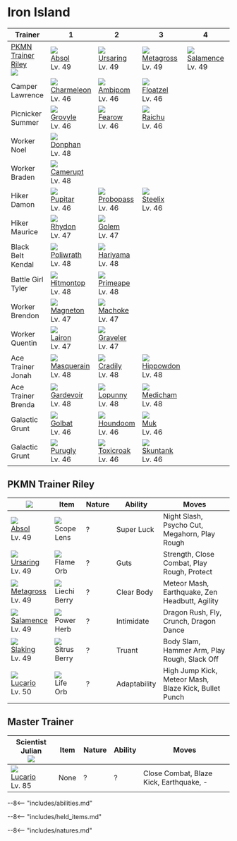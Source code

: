 # Iron Island

Trainer                            | 1                                  | 2                                 | 3                                 | 4                                 | 5                               | 6
---                                | ---                                | ---                               | ---                               | ---                               | ---                             | ---
[PKMN Trainer Riley]<br>![][riley] | ![][359]<br>[Absol]<br>Lv. 49      | ![][217]<br>[Ursaring]<br>Lv. 49  | ![][376]<br>[Metagross]<br>Lv. 49 | ![][373]<br>[Salamence]<br>Lv. 49 | ![][289]<br>[Slaking]<br>Lv. 49 | ![][448]<br>[Lucario]<br>Lv. 50
Camper Lawrence                    | ![][005]<br>[Charmeleon]<br>Lv. 46 | ![][424]<br>[Ambipom]<br>Lv. 46   | ![][419]<br>[Floatzel]<br>Lv. 46  | &nbsp;                            | &nbsp;                          | &nbsp;
Picnicker Summer                   | ![][253]<br>[Grovyle]<br>Lv. 46    | ![][022]<br>[Fearow]<br>Lv. 46    | ![][026]<br>[Raichu]<br>Lv. 46    | &nbsp;                            | &nbsp;                          | &nbsp;
Worker Noel                        | ![][232]<br>[Donphan]<br>Lv. 48    | &nbsp;                            | &nbsp;                            | &nbsp;                            | &nbsp;                          | &nbsp;
Worker Braden                      | ![][323]<br>[Camerupt]<br>Lv. 48   | &nbsp;                            | &nbsp;                            | &nbsp;                            | &nbsp;                          | &nbsp;
Hiker Damon                        | ![][247]<br>[Pupitar]<br>Lv. 46    | ![][476]<br>[Probopass]<br>Lv. 46 | ![][208]<br>[Steelix]<br>Lv. 46   | &nbsp;                            | &nbsp;                          | &nbsp;
Hiker Maurice                      | ![][112]<br>[Rhydon]<br>Lv. 47     | ![][076]<br>[Golem]<br>Lv. 47     | &nbsp;                            | &nbsp;                            | &nbsp;                          | &nbsp;
Black Belt Kendal                  | ![][062]<br>[Poliwrath]<br>Lv. 48  | ![][297]<br>[Hariyama]<br>Lv. 48  | &nbsp;                            | &nbsp;                            | &nbsp;                          | &nbsp;
Battle Girl Tyler                  | ![][237]<br>[Hitmontop]<br>Lv. 48  | ![][057]<br>[Primeape]<br>Lv. 48  | &nbsp;                            | &nbsp;                            | &nbsp;                          | &nbsp;
Worker Brendon                     | ![][082]<br>[Magneton]<br>Lv. 47   | ![][067]<br>[Machoke]<br>Lv. 47   | &nbsp;                            | &nbsp;                            | &nbsp;                          | &nbsp;
Worker Quentin                     | ![][305]<br>[Lairon]<br>Lv. 47     | ![][075]<br>[Graveler]<br>Lv. 47  | &nbsp;                            | &nbsp;                            | &nbsp;                          | &nbsp;
Ace Trainer Jonah                  | ![][284]<br>[Masquerain]<br>Lv. 48 | ![][346]<br>[Cradily]<br>Lv. 48   | ![][450]<br>[Hippowdon]<br>Lv. 48 | &nbsp;                            | &nbsp;                          | &nbsp;
Ace Trainer Brenda                 | ![][282]<br>[Gardevoir]<br>Lv. 48  | ![][428]<br>[Lopunny]<br>Lv. 48   | ![][308]<br>[Medicham]<br>Lv. 48  | &nbsp;                            | &nbsp;                          | &nbsp;
Galactic Grunt                     | ![][042]<br>[Golbat]<br>Lv. 46     | ![][229]<br>[Houndoom]<br>Lv. 46  | ![][089]<br>[Muk]<br>Lv. 46       | &nbsp;                            | &nbsp;                          | &nbsp;
Galactic Grunt                     | ![][432]<br>[Purugly]<br>Lv. 46    | ![][454]<br>[Toxicroak]<br>Lv. 46 | ![][435]<br>[Skuntank]<br>Lv. 46  | &nbsp;                            | &nbsp;                          | &nbsp;

## PKMN Trainer Riley

![][riley]                        | Item                              | Nature | Ability      | Moves
---                               | ---                               | ---    | ---          | ---
![][359]<br>[Absol]<br>Lv. 49     | ![][scope-lens]<br>Scope Lens     | ?      | Super Luck   | Night Slash, Psycho Cut, Megahorn, Play Rough
![][217]<br>[Ursaring]<br>Lv. 49  | ![][flame-orb]<br>Flame Orb       | ?      | Guts         | Strength, Close Combat, Play Rough, Protect
![][376]<br>[Metagross]<br>Lv. 49 | ![][liechi-berry]<br>Liechi Berry | ?      | Clear Body   | Meteor Mash, Earthquake, Zen Headbutt, Agility
![][373]<br>[Salamence]<br>Lv. 49 | ![][power-herb]<br>Power Herb     | ?      | Intimidate   | Dragon Rush, Fly, Crunch, Dragon Dance
![][289]<br>[Slaking]<br>Lv. 49   | ![][sitrus-berry]<br>Sitrus Berry | ?      | Truant       | Body Slam, Hammer Arm, Play Rough, Slack Off
![][448]<br>[Lucario]<br>Lv. 50   | ![][life-orb]<br>Life Orb         | ?      | Adaptability | High Jump Kick, Meteor Mash, Blaze Kick, Bullet Punch

## Master Trainer

Scientist Julian<br>![][scientist] | Item | Nature | Ability | Moves
---                                | ---  | ---    | ---     | ---
![][448]<br>[Lucario]<br>Lv. 85    | None | ?      | ?       | Close Combat, Blaze Kick, Earthquake, -

--8<-- "includes/abilities.md"

--8<-- "includes/held_items.md"

--8<-- "includes/natures.md"

[PKMN Trainer Riley]: #pkmn-trainer-riley
[Charmeleon]: ../../pokemon_changes/005/
[Fearow]: ../../pokemon_changes/022/
[Raichu]: ../../pokemon_changes/026/
[Golbat]: ../../pokemon_changes/042/
[Primeape]: ../../pokemon_changes/057/
[Poliwrath]: ../../pokemon_changes/062/
[Machoke]: ../../pokemon_changes/067/
[Graveler]: ../../pokemon_changes/075/
[Golem]: ../../pokemon_changes/076/
[Magneton]: ../../pokemon_changes/082/
[Muk]: ../../pokemon_changes/089/
[Rhydon]: ../../pokemon_changes/112/
[Steelix]: ../../pokemon_changes/208/
[Ursaring]: ../../pokemon_changes/217/
[Houndoom]: ../../pokemon_changes/229/
[Donphan]: ../../pokemon_changes/232/
[Hitmontop]: ../../pokemon_changes/237/
[Pupitar]: ../../pokemon_changes/247/
[Grovyle]: ../../pokemon_changes/253/
[Gardevoir]: ../../pokemon_changes/282/
[Masquerain]: ../../pokemon_changes/284/
[Slaking]: ../../pokemon_changes/289/
[Hariyama]: ../../pokemon_changes/297/
[Lairon]: ../../pokemon_changes/305/
[Medicham]: ../../pokemon_changes/308/
[Camerupt]: ../../pokemon_changes/323/
[Cradily]: ../../pokemon_changes/346/
[Absol]: ../../pokemon_changes/359/
[Salamence]: ../../pokemon_changes/373/
[Metagross]: ../../pokemon_changes/376/
[Floatzel]: ../../pokemon_changes/419/
[Ambipom]: ../../pokemon_changes/424/
[Lopunny]: ../../pokemon_changes/428/
[Purugly]: ../../pokemon_changes/432/
[Skuntank]: ../../pokemon_changes/435/
[Lucario]: ../../pokemon_changes/448/
[Hippowdon]: ../../pokemon_changes/450/
[Toxicroak]: ../../pokemon_changes/454/
[Probopass]: ../../pokemon_changes/476/
[flame-orb]: ../img/items/flame-orb.png
[liechi-berry]: ../img/items/liechi-berry.png
[life-orb]: ../img/items/life-orb.png
[power-herb]: ../img/items/power-herb.png
[scope-lens]: ../img/items/scope-lens.png
[sitrus-berry]: ../img/items/sitrus-berry.png
[005]: ../img/pokemon/005.png
[022]: ../img/pokemon/022.png
[026]: ../img/pokemon/026.png
[042]: ../img/pokemon/042.png
[057]: ../img/pokemon/057.png
[062]: ../img/pokemon/062.png
[067]: ../img/pokemon/067.png
[075]: ../img/pokemon/075.png
[076]: ../img/pokemon/076.png
[082]: ../img/pokemon/082.png
[089]: ../img/pokemon/089.png
[112]: ../img/pokemon/112.png
[208]: ../img/pokemon/208.png
[217]: ../img/pokemon/217.png
[229]: ../img/pokemon/229.png
[232]: ../img/pokemon/232.png
[237]: ../img/pokemon/237.png
[247]: ../img/pokemon/247.png
[253]: ../img/pokemon/253.png
[282]: ../img/pokemon/282.png
[284]: ../img/pokemon/284.png
[289]: ../img/pokemon/289.png
[297]: ../img/pokemon/297.png
[305]: ../img/pokemon/305.png
[308]: ../img/pokemon/308.png
[323]: ../img/pokemon/323.png
[346]: ../img/pokemon/346.png
[359]: ../img/pokemon/359.png
[373]: ../img/pokemon/373.png
[376]: ../img/pokemon/376.png
[419]: ../img/pokemon/419.png
[424]: ../img/pokemon/424.png
[428]: ../img/pokemon/428.png
[432]: ../img/pokemon/432.png
[435]: ../img/pokemon/435.png
[448]: ../img/pokemon/448.png
[450]: ../img/pokemon/450.png
[454]: ../img/pokemon/454.png
[476]: ../img/pokemon/476.png
[riley]: ../img/trainer/riley.png
[scientist]: ../img/trainer/scientist.png
